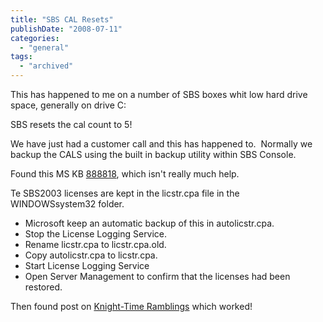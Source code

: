 ```yaml
---
title: "SBS CAL Resets"
publishDate: "2008-07-11"
categories: 
  - "general"
tags:
  - "archived"
---
```


This has happened to me on a number of SBS boxes whit low hard drive space, generally on drive C:

SBS resets the cal count to 5!

We have just had a customer call and this has happened to.  Normally we backup the CALS using the built in backup utility within SBS Console.

Found this MS KB [888818](https://support.microsoft.com/?kbid=888818), which isn't really much help.

Te SBS2003 licenses are kept in the licstr.cpa file in the WINDOWSsystem32 folder.

- Microsoft keep an automatic backup of this in autolicstr.cpa.  
- Stop the License Logging Service.
- Rename licstr.cpa to licstr.cpa.old.
- Copy autolicstr.cpa to licstr.cpa. 
- Start License Logging Service
- Open Server Management to confirm that the licenses had been restored.

Then found post on [Knight-Time Ramblings](https://blog.chrisara.com.au/2006/09/small-business-server-2003-dreaded-5.html) which worked!
